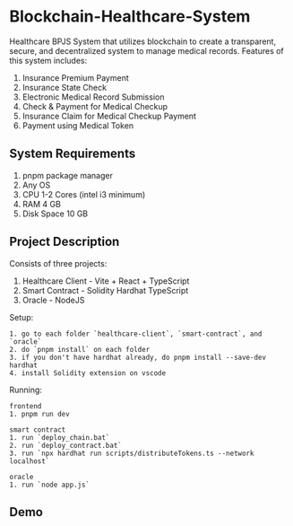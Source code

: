 # Blockchain-Healthcare-System

Healthcare BPJS System that utilizes blockchain to create a transparent, secure, and decentralized system to manage medical records. Features of this system includes:

1. Insurance Premium Payment
2. Insurance State Check
3. Electronic Medical Record Submission
4. Check & Payment for Medical Checkup
5. Insurance Claim for Medical Checkup Payment
6. Payment using Medical Token

## System Requirements

1. pnpm package manager 
2. Any OS
3. CPU 1-2 Cores (intel i3 minimum)
4. RAM 4 GB
5. Disk Space 10 GB

## Project Description

Consists of three projects:

1. Healthcare Client - Vite + React + TypeScript
2. Smart Contract - Solidity Hardhat TypeScript
3. Oracle - NodeJS

Setup:
```
1. go to each folder `healthcare-client`, `smart-contract`, and `oracle`
2. do `pnpm install` on each folder
3. if you don't have hardhat already, do pnpm install --save-dev hardhat
4. install Solidity extension on vscode
```

Running:
```
frontend
1. pnpm run dev

smart contract
1. run `deploy_chain.bat`
2. run `deploy_contract.bat`
3. run `npx hardhat run scripts/distributeTokens.ts --network localhost`

oracle
1. run `node app.js`
```

## Demo
